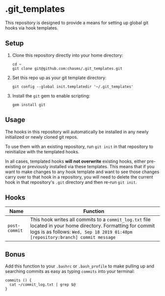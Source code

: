 # .git_templates

This repository is designed to provide a means for setting up global git hooks via hook templates.

## Setup

1. Clone this repository directly into your home directory:
    ```
    cd ~
    git clone git@github.com:chasms/.git_templates.git
    ```
1. Set this repo up as your git template directory:
    ```
    git config --global init.templatedir '~/.git_templates'
    ```
1. Install the `git` gem to enable scripting:
    ```
    gem install git
    ```

## Usage

The hooks in this repository will automatically be installed in any newly initialized or newly cloned git repos.

To use them with an existing repository, run `git init` in that repository to reinitialize with the templated hooks.

In all cases, templated hooks **will not overwrite** existing hooks, either pre-existing or previously installed via these templates. This means that if you want to make changes to any hook template and want to see those changes carry over to that hook in a repository, you will need to delete the current hook in that repository's `.git` directory and then re-run `git init`.

## Hooks

| Name | Function |
|-|-|
| `post-commit` | This hook writes all commits to a `commit_log.txt` file located in your home directory. Formatting for commit logs is as follows: `Wed, Sep 18 2019 01:48pm [repository:branch] commit message` |

## Bonus

Add this function to your `.bashrc` or `.bash_profile` to make pulling up and searching commits as easy as typing `commits` into your terminal:

```
commits () {
  cat ~/commit_log.txt | grep $@
}
```
